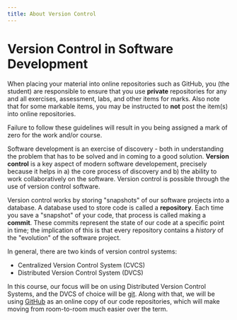 ```yaml
---
title: About Version Control
---
```

# Version Control in Software Development

When placing your material into online repositories such as GitHub, you (the student) are responsible to ensure that you use **private** repositories for any and all exercises, assessment, labs, and other items for marks. Also note that for some markable items, you may be instructed to **not** post the item(s) into online repositories.

Failure to follow these guidelines will result in you being assigned a mark of zero for the work and/or course.

Software development is an exercise of discovery - both in understanding the problem that has to be solved and in coming to a good solution. **Version control** is a key aspect of modern software developement, precisely because it helps in a) the core process of discovery and b) the ability to work collaboratively on the software. Version control is possible through the use of version control software.

Version control works by storing "snapshots" of our software projects into a database. A database used to store code is called a **repository**. Each time you save a "snapshot" of your code, that process is called making a **commit**. These commits represent the state of our code at a specific point in time; the implication of this is that every repository contains a *history* of the "evolution" of the software project.

In general, there are two kinds of version control systems:

- Centralized Version Control System (CVCS)
- Distributed Version Control System (DVCS)

In this course, our focus will be on using Distributed Version Control Systems, and the DVCS of choice will be [git](http://git-scm.com/). Along with that, we will be using [GitHub](https://github.com/) as an online copy of our code repositories, which will make moving from room-to-room much easier over the term.